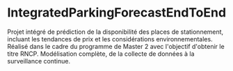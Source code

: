 # IntegratedParkingForecastEndToEnd
Projet intégré de prédiction de la disponibilité des places de stationnement, incluant les tendances de prix et les considérations environnementales. Réalisé dans le cadre du programme de Master 2 avec l'objectif d'obtenir le titre RNCP. Modélisation complète, de la collecte de données à la surveillance continue.

